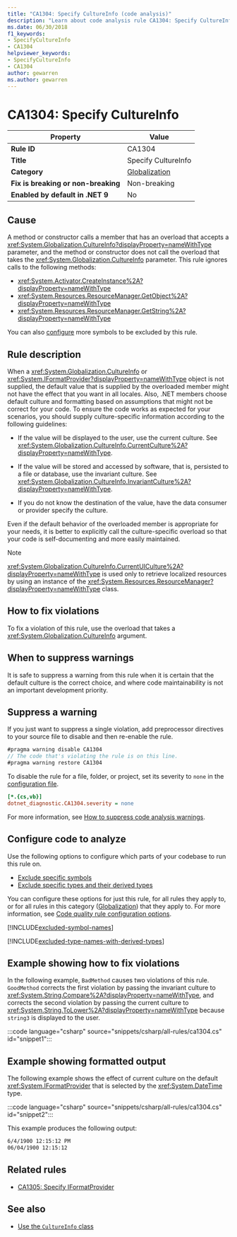 ```yaml
---
title: "CA1304: Specify CultureInfo (code analysis)"
description: "Learn about code analysis rule CA1304: Specify CultureInfo"
ms.date: 06/30/2018
f1_keywords:
- SpecifyCultureInfo
- CA1304
helpviewer_keywords:
- SpecifyCultureInfo
- CA1304
author: gewarren
ms.author: gewarren
---
```

# CA1304: Specify CultureInfo

| Property                            | Value                                      |
|-------------------------------------|--------------------------------------------|
| **Rule ID**                         | CA1304                                     |
| **Title**                           | Specify CultureInfo                        |
| **Category**                        | [Globalization](globalization-warnings.md) |
| **Fix is breaking or non-breaking** | Non-breaking                               |
| **Enabled by default in .NET 9**    | No                                         |

## Cause

A method or constructor calls a member that has an overload that accepts a <xref:System.Globalization.CultureInfo?displayProperty=nameWithType> parameter, and the method or constructor does not call the overload that takes the <xref:System.Globalization.CultureInfo> parameter. This rule ignores calls to the following methods:

- <xref:System.Activator.CreateInstance%2A?displayProperty=nameWithType>
- <xref:System.Resources.ResourceManager.GetObject%2A?displayProperty=nameWithType>
- <xref:System.Resources.ResourceManager.GetString%2A?displayProperty=nameWithType>

You can also [configure](#configure-code-to-analyze) more symbols to be excluded by this rule.

## Rule description

When a <xref:System.Globalization.CultureInfo> or <xref:System.IFormatProvider?displayProperty=nameWithType> object is not supplied, the default value that is supplied by the overloaded member might not have the effect that you want in all locales. Also, .NET members choose default culture and formatting based on assumptions that might not be correct for your code. To ensure the code works as expected for your scenarios, you should supply culture-specific information according to the following guidelines:

- If the value will be displayed to the user, use the current culture. See <xref:System.Globalization.CultureInfo.CurrentCulture%2A?displayProperty=nameWithType>.

- If the value will be stored and accessed by software, that is, persisted to a file or database, use the invariant culture. See <xref:System.Globalization.CultureInfo.InvariantCulture%2A?displayProperty=nameWithType>.

- If you do not know the destination of the value, have the data consumer or provider specify the culture.

Even if the default behavior of the overloaded member is appropriate for your needs, it is better to explicitly call the culture-specific overload so that your code is self-documenting and more easily maintained.

> [!NOTE]
> <xref:System.Globalization.CultureInfo.CurrentUICulture%2A?displayProperty=nameWithType> is used only to retrieve localized resources by using an instance of the <xref:System.Resources.ResourceManager?displayProperty=nameWithType> class.

## How to fix violations

To fix a violation of this rule, use the overload that takes a <xref:System.Globalization.CultureInfo> argument.

## When to suppress warnings

It is safe to suppress a warning from this rule when it is certain that the default culture is the correct choice, and where code maintainability is not an important development priority.

## Suppress a warning

If you just want to suppress a single violation, add preprocessor directives to your source file to disable and then re-enable the rule.

```csharp
#pragma warning disable CA1304
// The code that's violating the rule is on this line.
#pragma warning restore CA1304
```

To disable the rule for a file, folder, or project, set its severity to `none` in the [configuration file](../configuration-files.md).

```ini
[*.{cs,vb}]
dotnet_diagnostic.CA1304.severity = none
```

For more information, see [How to suppress code analysis warnings](../suppress-warnings.md).

## Configure code to analyze

Use the following options to configure which parts of your codebase to run this rule on.

- [Exclude specific symbols](#exclude-specific-symbols)
- [Exclude specific types and their derived types](#exclude-specific-types-and-their-derived-types)

You can configure these options for just this rule, for all rules they apply to, or for all rules in this category ([Globalization](globalization-warnings.md)) that they apply to. For more information, see [Code quality rule configuration options](../code-quality-rule-options.md).

[!INCLUDE[excluded-symbol-names](../includes/config-options/excluded-symbol-names.md)]

[!INCLUDE[excluded-type-names-with-derived-types](../includes/config-options/excluded-type-names-with-derived-types.md)]

## Example showing how to fix violations

In the following example, `BadMethod` causes two violations of this rule. `GoodMethod` corrects the first violation by passing the invariant culture to <xref:System.String.Compare%2A?displayProperty=nameWithType>, and corrects the second violation by passing the current culture to <xref:System.String.ToLower%2A?displayProperty=nameWithType> because `string3` is displayed to the user.

:::code language="csharp" source="snippets/csharp/all-rules/ca1304.cs" id="snippet1":::

## Example showing formatted output

The following example shows the effect of current culture on the default <xref:System.IFormatProvider> that is selected by the <xref:System.DateTime> type.

:::code language="csharp" source="snippets/csharp/all-rules/ca1304.cs" id="snippet2":::

This example produces the following output:

```txt
6/4/1900 12:15:12 PM
06/04/1900 12:15:12
```

## Related rules

- [CA1305: Specify IFormatProvider](ca1305.md)

## See also

- [Use the `CultureInfo` class](../../../core/extensions/globalization.md#work-with-culture-specific-settings)
